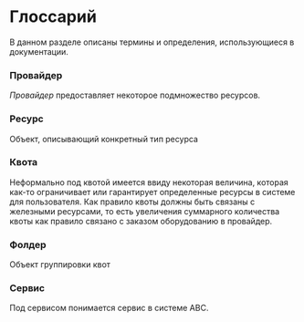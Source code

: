 # Глоссарий
В данном разделе описаны термины и определения, использующиеся в документации.

### Провайдер
*Провайдер* предоставляет некоторое подмножество ресурсов.

### Ресурс
Объект, описывающий конкретный тип ресурса

### Квота
Неформально под квотой имеется ввиду некоторая величина, которая как-то ограничивает или гарантирует определенные ресурсы в системе для пользователя. Как правило квоты должны быть связаны с железными ресурсами, то есть увеличения суммарного количества квоты как правило связано с заказом оборудованию в провайдер.

### Фолдер
Объект группировки квот

### Сервис
Под сервисом понимается сервис в системе ABC.
